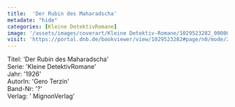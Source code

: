```yaml
---
title:  'Der Rubin des Maharadscha'
metadate: "hide"
categories: [Kleine DetektivRomane]
image: '/assets/images/coverart/Kleine Detektiv-Romane/1029523282_00000010.jpg'
visit: 'https://portal.dnb.de/bookviewer/view/1029523282#page/n0/mode/2up'
---
```

Titel: 'Der Rubin des Maharadscha' <br>
Serie: 'Kleine DetektivRomane' <br>
Jahr: '1926' <br>
AutorIn: 'Gero Terzin' <br>
Band-Nr: '?' <br>
Verlag: ' MignonVerlag'